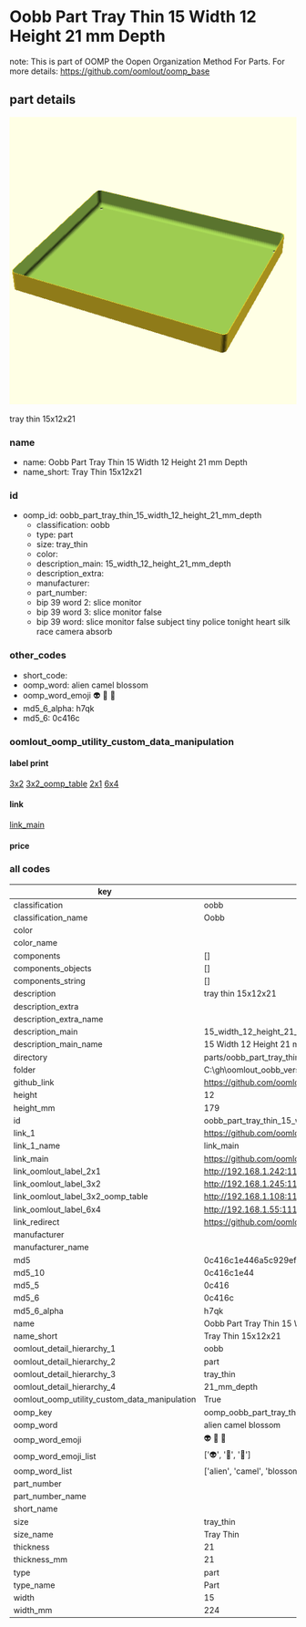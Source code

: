 # Oobb Part Tray Thin 15 Width 12 Height 21 mm Depth  

note: This is part of OOMP the Oopen Organization Method For Parts. For more details: https://github.com/oomlout/oomp_base

##  part details
  

[![](3dpr.png)](3dpr.png)

tray thin 15x12x21



### name
* name: Oobb Part Tray Thin 15 Width 12 Height 21 mm Depth
* name_short: Tray Thin 15x12x21 
### id
* oomp_id: oobb_part_tray_thin_15_width_12_height_21_mm_depth
  * classification: oobb
  * type: part
  * size: tray_thin
  * color: 
  * description_main: 15_width_12_height_21_mm_depth
  * description_extra: 
  * manufacturer: 
  * part_number: 
  * bip 39 word 2: slice monitor
  * bip 39 word 3: slice monitor false
  * bip 39 word: slice monitor false subject tiny police tonight heart silk race camera absorb

### other_codes
* short_code: 
* oomp_word: alien camel blossom
* oomp_word_emoji :alien: :camel: :blossom:
* md5_6_alpha: h7qk
* md5_6: 0c416c






### oomlout_oomp_utility_custom_data_manipulation
#### label print
[3x2](http://192.168.1.245:1112/?label=oomp%20h7qk)
[3x2_oomp_table](http://192.168.1.108:1112/?label=oomp%20h7qk)
[2x1](http://192.168.1.242:1112/?label=oomp%20h7qk)
[6x4](http://192.168.1.55:1112/?label=oomp%20h7qk)    

#### link

[link_main](https://github.com/oomlout/oomlout_oobb_version_4_generated_parts/tree/main/navigation_oomp/oobb/part/tray_thin/15_width_12_height_21_mm_depth/part)                              

#### price







### all codes 
| key | value |  
| --- | --- |  
| classification | oobb |  
| classification_name | Oobb |  
| color |  |  
| color_name |  |  
| components | [] |  
| components_objects | [] |  
| components_string | [] |  
| description | tray thin 15x12x21 |  
| description_extra |  |  
| description_extra_name |  |  
| description_main | 15_width_12_height_21_mm_depth |  
| description_main_name | 15 Width 12 Height 21 mm Depth |  
| directory | parts/oobb_part_tray_thin_15_width_12_height_21_mm_depth |  
| folder | C:\gh\oomlout_oobb_version_4_generated_parts\parts\oobb_part_tray_thin_15_width_12_height_21_mm_depth |  
| github_link | https://github.com/oomlout/oomlout_oomp_part_src/tree/main/parts/oobb_part_tray_thin_15_width_12_height_21_mm_depth |  
| height | 12 |  
| height_mm | 179 |  
| id | oobb_part_tray_thin_15_width_12_height_21_mm_depth |  
| link_1 | https://github.com/oomlout/oomlout_oobb_version_4_generated_parts/tree/main/navigation_oomp/oobb/part/tray_thin/15_width_12_height_21_mm_depth/part |  
| link_1_name | link_main |  
| link_main | https://github.com/oomlout/oomlout_oobb_version_4_generated_parts/tree/main/navigation_oomp/oobb/part/tray_thin/15_width_12_height_21_mm_depth/part |  
| link_oomlout_label_2x1 | http://192.168.1.242:1112/?label=oomp%20h7qk |  
| link_oomlout_label_3x2 | http://192.168.1.245:1112/?label=oomp%20h7qk |  
| link_oomlout_label_3x2_oomp_table | http://192.168.1.108:1112/?label=oomp%20h7qk |  
| link_oomlout_label_6x4 | http://192.168.1.55:1112/?label=oomp%20h7qk |  
| link_redirect | https://github.com/oomlout/oomlout_oobb_version_4_generated_parts/tree/main/parts/oobb_tray_thin_15_12_21 |  
| manufacturer |  |  
| manufacturer_name |  |  
| md5 | 0c416c1e446a5c929ef13d7ea4a3c65b |  
| md5_10 | 0c416c1e44 |  
| md5_5 | 0c416 |  
| md5_6 | 0c416c |  
| md5_6_alpha | h7qk |  
| name | Oobb Part Tray Thin 15 Width 12 Height 21 mm Depth |  
| name_short | Tray Thin 15x12x21  |  
| oomlout_detail_hierarchy_1 | oobb |  
| oomlout_detail_hierarchy_2 | part |  
| oomlout_detail_hierarchy_3 | tray_thin |  
| oomlout_detail_hierarchy_4 | 21_mm_depth |  
| oomlout_oomp_utility_custom_data_manipulation | True |  
| oomp_key | oomp_oobb_part_tray_thin_15_width_12_height_21_mm_depth |  
| oomp_word | alien camel blossom |  
| oomp_word_emoji | :alien: :camel: :blossom: |  
| oomp_word_emoji_list | [':alien:', ':camel:', ':blossom:'] |  
| oomp_word_list | ['alien', 'camel', 'blossom'] |  
| part_number |  |  
| part_number_name |  |  
| short_name |  |  
| size | tray_thin |  
| size_name | Tray Thin |  
| thickness | 21 |  
| thickness_mm | 21 |  
| type | part |  
| type_name | Part |  
| width | 15 |  
| width_mm | 224 |  
